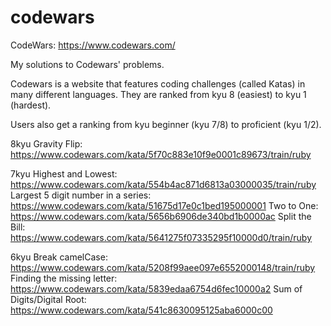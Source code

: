 # codewars
CodeWars: https://www.codewars.com/

My solutions to Codewars' problems.

Codewars is a website that features coding challenges (called Katas) in many different languages. They are ranked from kyu 8 (easiest) to kyu 1 (hardest).

Users also get a ranking from kyu beginner (kyu 7/8) to proficient (kyu 1/2).

8kyu
Gravity Flip: https://www.codewars.com/kata/5f70c883e10f9e0001c89673/train/ruby

7kyu
Highest and Lowest: https://www.codewars.com/kata/554b4ac871d6813a03000035/train/ruby
Largest 5 digit number in a series: https://www.codewars.com/kata/51675d17e0c1bed195000001
Two to One: https://www.codewars.com/kata/5656b6906de340bd1b0000ac
Split the Bill: https://www.codewars.com/kata/5641275f07335295f10000d0/train/ruby

6kyu
Break camelCase: https://www.codewars.com/kata/5208f99aee097e6552000148/train/ruby
Finding the missing letter: https://www.codewars.com/kata/5839edaa6754d6fec10000a2
Sum of Digits/Digital Root: https://www.codewars.com/kata/541c8630095125aba6000c00
